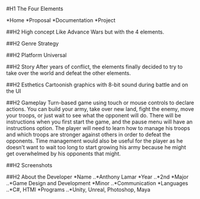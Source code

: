 #H1 The Four Elements

*Home
*Proposal
*Documentation
*Project

##H2 High concept
Like Advance Wars but with the 4 elements.

##H2 Genre
Strategy

##H2 Platform
Universal

##H2 Story
After years of conflict, the elements finally decided to try to take over the world and defeat the other elements.

##H2 Esthetics
Cartoonish graphics with 8-bit sound during battle and on the UI

##H2 Gameplay
Turn-based game using touch or mouse controls to declare actions. You can build your army, take over new land,
fight the enemy, move your troops, or just wait to see what the opponent will do. There will be instructions when
you first start the game, and the pause menu will have an instructions option. The player will need to learn how to
manage his troops and which troops are stronger against others in order to defeat the opponents. Time management would
also be useful for the player as he doesn't want to wait too long to start growing his army because he might get
overwhelmed by his opponents that might.

##H2 Screenshots


##H2 About the Developer
*Name
..*Anthony Lamar
*Year
..*2nd 
*Major
..*Game Design and Development
*Minor
..*Communication
*Languages
..*C#, HTMl 
*Programs
..*Unity, Unreal, Photoshop, Maya
